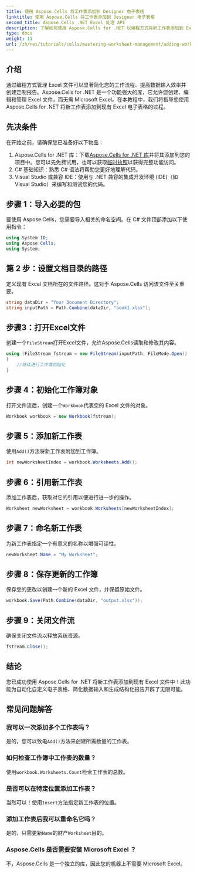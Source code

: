 ```yaml
---
title: 使用 Aspose.Cells 将工作表添加到 Designer 电子表格
linktitle: 使用 Aspose.Cells 将工作表添加到 Designer 电子表格
second_title: Aspose.Cells .NET Excel 处理 API
description: 了解如何使用 Aspose.Cells for .NET 以编程方式将新工作表添加到 Excel 文件。本综合指南将引导您完成必要的步骤。
type: docs
weight: 11
url: /zh/net/tutorials/cells/mastering-worksheet-management/adding-worksheets-to-designer-spreadsheet/
---
```

## 介绍

通过编程方式管理 Excel 文件可以显著简化您的工作流程、提高数据输入效率并创建定制报告。Aspose.Cells for .NET 是一个功能强大的库，它允许您创建、编辑和管理 Excel 文件，而无需 Microsoft Excel。在本教程中，我们将指导您使用 Aspose.Cells for .NET 将新工作表添加到现有 Excel 电子表格的过程。

## 先决条件
在开始之前，请确保您已准备好以下物品：

1.  Aspose.Cells for .NET 库：下载[Aspose.Cells for .NET 库](https://releases.aspose.com/cells/net/)并将其添加到您的项目中。您可以先免费试用，也可以获取[临时执照](https://purchase.aspose.com/temporary-license/)以获得完整功能访问。
2. C# 基础知识：熟悉 C# 语法将帮助您更好地理解代码。
3. Visual Studio 或兼容 IDE：使用与 .NET 兼容的集成开发环境 (IDE)（如 Visual Studio）来编写和测试您的代码。

## 步骤 1：导入必要的包
要使用 Aspose.Cells，您需要导入相关的命名空间。在 C# 文件顶部添加以下使用指令：

```csharp
using System.IO;
using Aspose.Cells;
using System;
```

## 第 2 步：设置文档目录的路径
定义现有 Excel 文档所在的文件路径。这对于 Aspose.Cells 访问该文件至关重要。

```csharp
string dataDir = "Your Document Directory";
string inputPath = Path.Combine(dataDir, "book1.xlsx");
```

## 步骤3：打开Excel文件
创建一个`FileStream`打开Excel文件，允许Aspose.Cells读取和修改其内容。

```csharp
using (FileStream fstream = new FileStream(inputPath, FileMode.Open))
{
    //继续进行工作簿初始化
}
```

## 步骤 4：初始化工作簿对象
打开文件流后，创建一个`Workbook`代表您的 Excel 文件的对象。

```csharp
Workbook workbook = new Workbook(fstream);
```

## 步骤 5：添加新工作表
使用`Add()`方法将新工作表附加到工作簿。

```csharp
int newWorksheetIndex = workbook.Worksheets.Add();
```

## 步骤 6：引用新工作表
添加工作表后，获取对它的引用以便进行进一步的操作。

```csharp
Worksheet newWorksheet = workbook.Worksheets[newWorksheetIndex];
```

## 步骤 7：命名新工作表
为新工作表指定一个有意义的名称以增强可读性。

```csharp
newWorksheet.Name = "My Worksheet";
```

## 步骤 8：保存更新的工作簿
保存您的更改以创建一个新的 Excel 文件，并保留原始文件。

```csharp
workbook.Save(Path.Combine(dataDir, "output.xlsx"));
```

## 步骤 9：关闭文件流
确保关闭文件流以释放系统资源。

```csharp
fstream.Close();
```

## 结论
您已成功使用 Aspose.Cells for .NET 将新工作表添加到现有 Excel 文件中！此功能为自动化自定义电子表格、简化数据输入和生成结构化报告开辟了无限可能。

## 常见问题解答

### 我可以一次添加多个工作表吗？
是的，您可以致电`Add()`方法来创建所需数量的工作表。

### 如何检查工作簿中工作表的数量？
使用`workbook.Worksheets.Count`检索工作表的总数。

### 是否可以在特定位置添加工作表？
当然可以！使用`Insert`方法指定新工作表的位置。

### 添加工作表后我可以重命名它吗？
是的，只需更新`Name`的财产`Worksheet`目的。

### Aspose.Cells 是否需要安装 Microsoft Excel ？
不，Aspose.Cells 是一个独立的库，因此您的机器上不需要 Microsoft Excel。